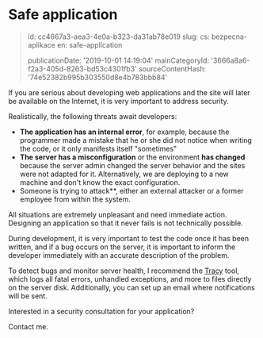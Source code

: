 Safe application
================

> id: cc4667a3-aea3-4e0a-b323-da31ab78e019
> slug:
> 	cs: bezpecna-aplikace
> 	en: safe-application
> 
> publicationDate: '2019-10-01 14:19:04'
> mainCategoryId: '3666a8a6-f2a3-405d-8263-bd53c4301fb3'
> sourceContentHash: '74e52382b995b303550d8e4b783bbb84'

If you are serious about developing web applications and the site will later be available on the Internet, it is very important to address security.

Realistically, the following threats await developers:

- **The application has an internal error**, for example, because the programmer made a mistake that he or she did not notice when writing the code, or it only manifests itself "sometimes"
- **The server has a misconfiguration** or the environment **has changed** because the server admin changed the server behavior and the sites were not adapted for it. Alternatively, we are deploying to a new machine and don't know the exact configuration.
- Someone is trying to attack**, either an external attacker or a former employee from within the system.

All situations are extremely unpleasant and need immediate action. Designing an application so that it never fails is not technically possible.

During development, it is very important to test the code once it has been written, and if a bug occurs on the server, it is important to inform the developer immediately with an accurate description of the problem.

To detect bugs and monitor server health, I recommend the <a href="https://tracy.nette.org/">Tracy</a> tool, which logs all fatal errors, unhandled exceptions, and more to files directly on the server disk. Additionally, you can set up an email where notifications will be sent.

Interested in a security consultation for your application?

Contact me.
